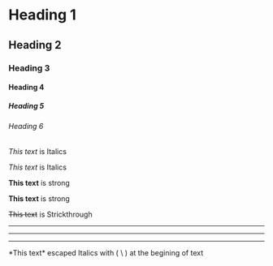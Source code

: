 <!-- Headings -->
# Heading 1
## Heading 2
### Heading 3
#### Heading 4
##### Heading 5
###### Heading 6

<!-- Italics -->
*This text* is Italics

_This text_ is Italics

<!-- Strong -->
**This text** is strong

__This text__ is strong

<!-- Strikethrough -->
~~This text~~ is Strickthrough

<!-- Horizontal Rule -->

---

***

___

<!-- Escape text format -->

\*This text* escaped Italics with ( \ ) at the begining of text